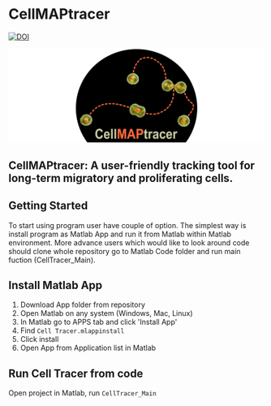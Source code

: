 # CellMAPtracer

[![DOI](https://zenodo.org/badge/249989991.svg)](https://zenodo.org/badge/latestdoi/249989991)

![CellMAPtracer](CellMAPtracerLogo.png)

## CellMAPtracer: A user-friendly tracking tool for long-term migratory and proliferating cells.  

## Getting Started
To start using program user have couple of option. The simplest way is install program as Matlab App and run it from Matlab within Matlab environment. More advance users which would like to look around code should clone whole repository go to Matlab Code folder and run main fuction (CellTracer_Main). 

## Install Matlab App
1. Download App folder from repository  
2. Open Matlab on any system (Windows, Mac, Linux)  
3. In Matlab go to APPS tab and click 'Install App'  
4. Find  ```Cell Tracer.mlappinstall```  
5. Click install  
6. Open App from Application list in Matlab  

## Run Cell Tracer from code
Open project in Matlab, run ```CellTracer_Main```
